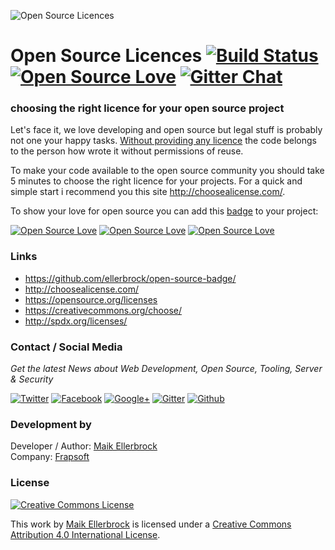 ![Open Source Licences](https://github.frapsoft.com/top/open-source-legal.png)

# Open Source Licences [![Build Status](https://travis-ci.org/ellerbrock/choosing-a-open-source-licence.svg?branch=master)](https://travis-ci.org/ellerbrock/choosing-a-open-source-licence) [![Open Source Love](https://badges.frapsoft.com/os/v1/open-source.svg?v=102)](https://github.com/ellerbrock/open-source-badge/) [![Gitter Chat](https://badges.gitter.im/frapsoft/frapsoft.svg)](https://gitter.im/frapsoft/frapsoft/)

### choosing the right licence for your open source project


Let's face it, we love developing and open source but legal stuff is probably not one your happy tasks. [Without providing any licence](http://choosealicense.com/no-license/) the code belongs to the person how wrote it without permissions of reuse.

To make your code available to the open source community you should take 5 minutes to choose the right licence for your projects. For a quick and simple start i recommend you this site <http://choosealicense.com/>.  

To show your love for open source you can add this [badge](https://github.com/ellerbrock/open-source-badge/) to your project:  

[![Open Source Love](https://badges.frapsoft.com/os/v1/open-source.png?v101)](https://github.com/ellerbrock/open-source-badge/)  [![Open Source Love](https://badges.frapsoft.com/os/v2/open-source.png?v101)](https://github.com/ellerbrock/open-source-badge/)  [![Open Source Love](https://badges.frapsoft.com/os/v3/open-source.png?v101)](https://github.com/ellerbrock/open-source-badge/)  



### Links
* <https://github.com/ellerbrock/open-source-badge/>
* <http://choosealicense.com/>
* <https://opensource.org/licenses>
* <https://creativecommons.org/choose/>
* <http://spdx.org/licenses/>


### Contact / Social Media

*Get the latest News about Web Development, Open Source, Tooling, Server & Security*

[![Twitter](https://github.frapsoft.com/social/twitter.png)](https://twitter.com/frapsoft/)
[![Facebook](https://github.frapsoft.com/social/facebook.png)](https://www.facebook.com/frapsoft/)
[![Google+](https://github.frapsoft.com/social/google-plus.png)](https://plus.google.com/116540931335841862774)
[![Gitter](https://github.frapsoft.com/social/gitter.png)](https://gitter.im/frapsoft/frapsoft/)
[![Github](https://github.frapsoft.com/social/github.png)](https://github.com/ellerbrock/)

### Development by

Developer / Author: [Maik Ellerbrock](https://github.com/ellerbrock/)  
Company: [Frapsoft](https://github.com/frapsoft/)


### License

<a rel="license" href="http://creativecommons.org/licenses/by/4.0/"><img alt="Creative Commons License" style="border-width:0" src="https://i.creativecommons.org/l/by/4.0/88x31.png" /></a><br />

This work by <a xmlns:cc="http://creativecommons.org/ns#" href="https://github.com/ellerbrock/" property="cc:attributionName" rel="cc:attributionURL">Maik Ellerbrock</a> is licensed under a <a rel="license" href="http://creativecommons.org/licenses/by/4.0/">Creative Commons Attribution 4.0 International License</a>.
